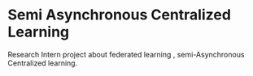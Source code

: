 # Semi Asynchronous Centralized Learning
Research Intern project about federated learning , 
semi-Asynchronous Centralized learning.

